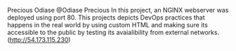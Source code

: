 Precious Odiase
@Odiase Precious
In this project, an NGINX webserver was deployed using port 80. This projects depicts DevOps practices that happens in the real world by using custom HTML and making sure its accessible to the public by testing its avaialibility from external networks.
(http://54.173.115.230)
